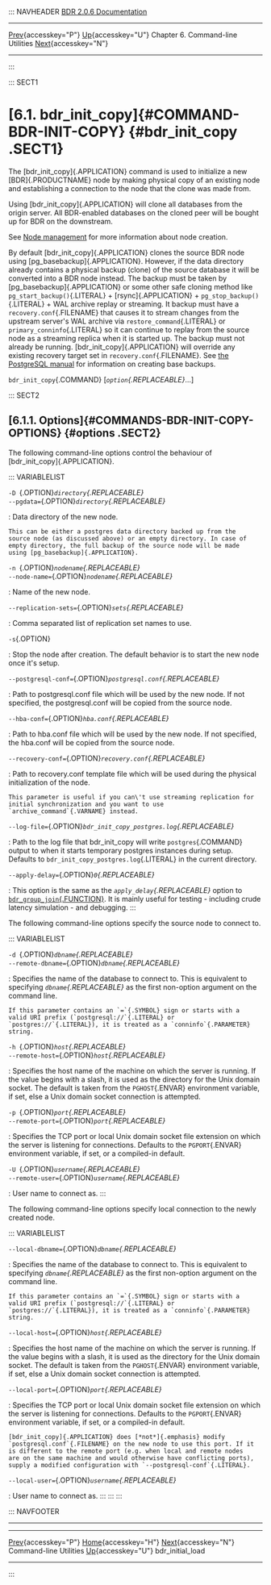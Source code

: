 ::: NAVHEADER
  [BDR 2.0.6 Documentation](index.md)                                                                                                    
  --------------------------------------------------------------- ------------------------------------ ----------------------------------- -------------------------------------------------------------------------
  [Prev](commands.md "Command-line Utilities"){accesskey="P"}   [Up](commands.md){accesskey="U"}    Chapter 6. Command-line Utilities    [Next](command-bdr-initial-load.md "bdr_initial_load"){accesskey="N"}

------------------------------------------------------------------------
:::

::: SECT1
# [6.1. bdr_init_copy]{#COMMAND-BDR-INIT-COPY} {#bdr_init_copy .SECT1}

The [bdr_init_copy]{.APPLICATION} command is used to initialize a new
[BDR]{.PRODUCTNAME} node by making physical copy of an existing node and
establishing a connection to the node that the clone was made from.

Using [bdr_init_copy]{.APPLICATION} will clone all databases from the
origin server. All BDR-enabled databases on the cloned peer will be
bought up for BDR on the downstream.

See [Node management](node-management.md) for more information about
node creation.

By default [bdr_init_copy]{.APPLICATION} clones the source BDR node
using [pg_basebackup]{.APPLICATION}. However, if the data directory
already contains a physical backup (clone) of the source database it
will be converted into a BDR node instead. The backup must be taken by
[pg_basebackup]{.APPLICATION} or some other safe cloning method like
`pg_start_backup()`{.LITERAL} + [rsync]{.APPLICATION} +
`pg_stop_backup()`{.LITERAL} + WAL archive replay or streaming. It
backup must have a `recovery.conf`{.FILENAME} that causes it to stream
changes from the upstream server\'s WAL archive via
`restore_command`{.LITERAL} or `primary_conninfo`{.LITERAL} so it can
continue to replay from the source node as a streaming replica when it
is started up. The backup must not already be running.
[bdr_init_copy]{.APPLICATION} will override any existing recovery target
set in `recovery.conf`{.FILENAME}. See [the PostgreSQL
manual](https://www.postgresql.org/docs/current/static/continuous-archiving.html#BACKUP-LOWLEVEL-BASE-BACKUP)
for information on creating base backups.

`bdr_init_copy`{.COMMAND} \[*`option`{.REPLACEABLE}*\...\]

::: SECT2
## [6.1.1. Options]{#COMMANDS-BDR-INIT-COPY-OPTIONS} {#options .SECT2}

The following command-line options control the behaviour of
[bdr_init_copy]{.APPLICATION}.

::: VARIABLELIST

`-D `{.OPTION}*`directory`{.REPLACEABLE}*\
`--pgdata=`{.OPTION}*`directory`{.REPLACEABLE}*

:   Data directory of the new node.

    This can be either a postgres data directory backed up from the
    source node (as discussed above) or an empty directory. In case of
    empty directory, the full backup of the source node will be made
    using [pg_basebackup]{.APPLICATION}.

`-n `{.OPTION}*`nodename`{.REPLACEABLE}*\
`--node-name=`{.OPTION}*`nodename`{.REPLACEABLE}*

:   Name of the new node.

`--replication-sets=`{.OPTION}*`sets`{.REPLACEABLE}*

:   Comma separated list of replication set names to use.

`-s`{.OPTION}

:   Stop the node after creation. The default behavior is to start the
    new node once it\'s setup.

`--postgresql-conf=`{.OPTION}*`postgresql.conf`{.REPLACEABLE}*

:   Path to postgresql.conf file which will be used by the new node. If
    not specified, the postgresql.conf will be copied from the source
    node.

`--hba-conf=`{.OPTION}*`hba.conf`{.REPLACEABLE}*

:   Path to hba.conf file which will be used by the new node. If not
    specified, the hba.conf will be copied from the source node.

`--recovery-conf=`{.OPTION}*`recovery.conf`{.REPLACEABLE}*

:   Path to recovery.conf template file which will be used during the
    physical initialization of the node.

    This parameter is useful if you can\'t use streaming replication for
    initial synchronization and you want to use
    `archive_command`{.VARNAME} instead.

`--log-file=`{.OPTION}*`bdr_init_copy_postgres.log`{.REPLACEABLE}*

:   Path to the log file that bdr_init_copy will write
    `postgres`{.COMMAND} output to when it starts temporary postgres
    instances during setup. Defaults to
    `bdr_init_copy_postgres.log`{.LITERAL} in the current directory.

`--apply-delay=`{.OPTION}*`0`{.REPLACEABLE}*

:   This option is the same as the *`apply_delay`{.REPLACEABLE}* option
    to
    [`bdr_group_join`{.FUNCTION}](functions-node-mgmt.md#FUNCTION-BDR-GROUP-JOIN).
    It is mainly useful for testing - including crude latency
    simulation - and debugging.
:::

The following command-line options specify the source node to connect
to.

::: VARIABLELIST

`-d `{.OPTION}*`dbname`{.REPLACEABLE}*\
`--remote-dbname=`{.OPTION}*`dbname`{.REPLACEABLE}*

:   Specifies the name of the database to connect to. This is equivalent
    to specifying *`dbname`{.REPLACEABLE}* as the first non-option
    argument on the command line.

    If this parameter contains an `=`{.SYMBOL} sign or starts with a
    valid URI prefix (`postgresql://`{.LITERAL} or
    `postgres://`{.LITERAL}), it is treated as a `conninfo`{.PARAMETER}
    string.

`-h `{.OPTION}*`host`{.REPLACEABLE}*\
`--remote-host=`{.OPTION}*`host`{.REPLACEABLE}*

:   Specifies the host name of the machine on which the server is
    running. If the value begins with a slash, it is used as the
    directory for the Unix domain socket. The default is taken from the
    `PGHOST`{.ENVAR} environment variable, if set, else a Unix domain
    socket connection is attempted.

`-p `{.OPTION}*`port`{.REPLACEABLE}*\
`--remote-port=`{.OPTION}*`port`{.REPLACEABLE}*

:   Specifies the TCP port or local Unix domain socket file extension on
    which the server is listening for connections. Defaults to the
    `PGPORT`{.ENVAR} environment variable, if set, or a compiled-in
    default.

`-U `{.OPTION}*`username`{.REPLACEABLE}*\
`--remote-user=`{.OPTION}*`username`{.REPLACEABLE}*

:   User name to connect as.
:::

The following command-line options specify local connection to the newly
created node.

::: VARIABLELIST

`--local-dbname=`{.OPTION}*`dbname`{.REPLACEABLE}*

:   Specifies the name of the database to connect to. This is equivalent
    to specifying *`dbname`{.REPLACEABLE}* as the first non-option
    argument on the command line.

    If this parameter contains an `=`{.SYMBOL} sign or starts with a
    valid URI prefix (`postgresql://`{.LITERAL} or
    `postgres://`{.LITERAL}), it is treated as a `conninfo`{.PARAMETER}
    string.

`--local-host=`{.OPTION}*`host`{.REPLACEABLE}*

:   Specifies the host name of the machine on which the server is
    running. If the value begins with a slash, it is used as the
    directory for the Unix domain socket. The default is taken from the
    `PGHOST`{.ENVAR} environment variable, if set, else a Unix domain
    socket connection is attempted.

`--local-port=`{.OPTION}*`port`{.REPLACEABLE}*

:   Specifies the TCP port or local Unix domain socket file extension on
    which the server is listening for connections. Defaults to the
    `PGPORT`{.ENVAR} environment variable, if set, or a compiled-in
    default.

    [bdr_init_copy]{.APPLICATION} does [*not*]{.emphasis} modify
    `postgresql.conf`{.FILENAME} on the new node to use this port. If it
    is different to the remote port (e.g. when local and remote nodes
    are on the same machine and would otherwise have conflicting ports),
    supply a modified configuration with `--postgresql-conf`{.LITERAL}.

`--local-user=`{.OPTION}*`username`{.REPLACEABLE}*

:   User name to connect as.
:::
:::
:::

::: NAVFOOTER

------------------------------------------------------------------------

  -------------------------------------- ------------------------------------ ------------------------------------------------------
  [Prev](commands.md){accesskey="P"}    [Home](index.md){accesskey="H"}     [Next](command-bdr-initial-load.md){accesskey="N"}
  Command-line Utilities                  [Up](commands.md){accesskey="U"}                                        bdr_initial_load
  -------------------------------------- ------------------------------------ ------------------------------------------------------
:::
